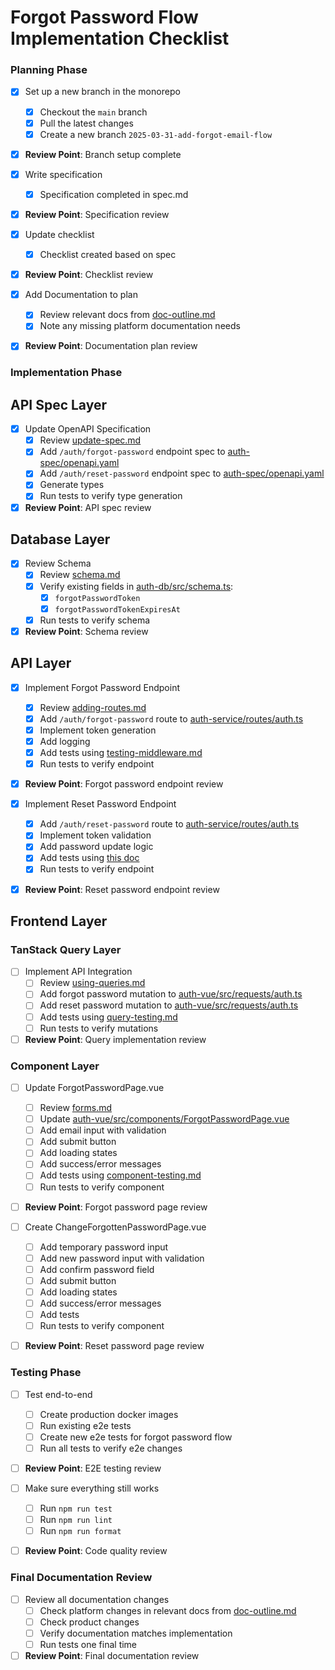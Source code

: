 # Forgot Password Flow Implementation Checklist

### Planning Phase

- [x] Set up a new branch in the monorepo
  - [x] Checkout the `main` branch
  - [x] Pull the latest changes
  - [x] Create a new branch `2025-03-31-add-forgot-email-flow`
- [x] **Review Point**: Branch setup complete

- [x] Write specification
  - [x] Specification completed in spec.md
- [x] **Review Point**: Specification review

- [x] Update checklist
  - [x] Checklist created based on spec
- [x] **Review Point**: Checklist review

- [x] Add Documentation to plan
  - [x] Review relevant docs from [doc-outline.md](/saflib/processes/doc-outline.md)
  - [x] Note any missing platform documentation needs
- [x] **Review Point**: Documentation plan review

### Implementation Phase

## API Spec Layer

- [x] Update OpenAPI Specification
  - [x] Review [update-spec.md](/saflib/openapi-specs/docs/03-updates.md)
  - [x] Add `/auth/forgot-password` endpoint spec to [auth-spec/openapi.yaml](/saflib/auth-spec/openapi.yaml)
  - [x] Add `/auth/reset-password` endpoint spec to [auth-spec/openapi.yaml](/saflib/auth-spec/openapi.yaml)
  - [x] Generate types
  - [x] Run tests to verify type generation
- [x] **Review Point**: API spec review

## Database Layer

- [x] Review Schema
  - [x] Review [schema.md](/saflib/drizzle-sqlite3/docs/02-schema.md)
  - [x] Verify existing fields in [auth-db/src/schema.ts](/saflib/auth-db/src/schema.ts):
    - [x] `forgotPasswordToken`
    - [x] `forgotPasswordTokenExpiresAt`
  - [x] Run tests to verify schema
- [x] **Review Point**: Schema review

## API Layer

- [x] Implement Forgot Password Endpoint
  - [x] Review [adding-routes.md](/saflib/node-express/docs/02-adding-routes.md)
  - [x] Add `/auth/forgot-password` route to [auth-service/routes/auth.ts](/saflib/auth-service/routes/auth.ts)
  - [x] Implement token generation
  - [x] Add logging
  - [x] Add tests using [testing-middleware.md](/saflib/node-express-dev/docs/01-test-routes.md)
  - [x] Run tests to verify endpoint
- [x] **Review Point**: Forgot password endpoint review

- [x] Implement Reset Password Endpoint
  - [x] Add `/auth/reset-password` route to [auth-service/routes/auth.ts](/saflib/auth-service/routes/auth.ts)
  - [x] Implement token validation
  - [x] Add password update logic
  - [x] Add tests using [this doc](/saflib/node-express-dev/docs/01-test-routes.md)
  - [x] Run tests to verify endpoint
- [x] **Review Point**: Reset password endpoint review

## Frontend Layer

### TanStack Query Layer

- [ ] Implement API Integration
  - [ ] Review [using-queries.md](/saflib/vue-spa/docs/04-using-queries.md)
  - [ ] Add forgot password mutation to [auth-vue/src/requests/auth.ts](/saflib/auth-vue/src/requests/auth.ts)
  - [ ] Add reset password mutation to [auth-vue/src/requests/auth.ts](/saflib/auth-vue/src/requests/auth.ts)
  - [ ] Add tests using [query-testing.md](/saflib/vue-spa-dev/docs/query-testing.md)
  - [ ] Run tests to verify mutations
- [ ] **Review Point**: Query implementation review

### Component Layer

- [ ] Update ForgotPasswordPage.vue
  - [ ] Review [forms.md](/saflib/vue-spa/docs/05-forms.md)
  - [ ] Update [auth-vue/src/components/ForgotPasswordPage.vue](/saflib/auth-vue/src/components/ForgotPasswordPage.vue)
  - [ ] Add email input with validation
  - [ ] Add submit button
  - [ ] Add loading states
  - [ ] Add success/error messages
  - [ ] Add tests using [component-testing.md](/saflib/vue-spa-dev/docs/component-testing.md)
  - [ ] Run tests to verify component
- [ ] **Review Point**: Forgot password page review

- [ ] Create ChangeForgottenPasswordPage.vue
  - [ ] Add temporary password input
  - [ ] Add new password input with validation
  - [ ] Add confirm password field
  - [ ] Add submit button
  - [ ] Add loading states
  - [ ] Add success/error messages
  - [ ] Add tests
  - [ ] Run tests to verify component
- [ ] **Review Point**: Reset password page review

### Testing Phase

- [ ] Test end-to-end
  - [ ] Create production docker images
  - [ ] Run existing e2e tests
  - [ ] Create new e2e tests for forgot password flow
  - [ ] Run all tests to verify e2e changes
- [ ] **Review Point**: E2E testing review

- [ ] Make sure everything still works
  - [ ] Run `npm run test`
  - [ ] Run `npm run lint`
  - [ ] Run `npm run format`
- [ ] **Review Point**: Code quality review

### Final Documentation Review

- [ ] Review all documentation changes
  - [ ] Check platform changes in relevant docs from [doc-outline.md](/saflib/processes/doc-outline.md)
  - [ ] Check product changes
  - [ ] Verify documentation matches implementation
  - [ ] Run tests one final time
- [ ] **Review Point**: Final documentation review
